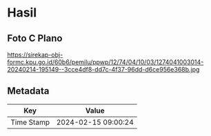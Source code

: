# Hasil

## Foto C Plano

https://sirekap-obj-formc.kpu.go.id/60b6/pemilu/ppwp/12/74/04/10/03/1274041003014-20240214-195149--3cce4df8-dd7c-4f37-96dd-d6ce956e368b.jpg


## Metadata

| Key        | Value               |
| ---------- | ------------------- |
| Time Stamp | 2024-02-15 09:00:24 |



